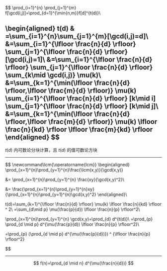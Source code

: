 $$
\prod_{i=1}^{n} \prod_{j=1}^{m} f[\gcd(i,j)]=\prod_{d=1}^{\min{n,m}}f[d]^{t(d)}\\

\begin{aligned}
t(d) & =\sum_{i=1}^{n}\sum_{j=1}^{m}[\gcd(i,j)=d]\\
&=\sum_{i=1}^{\lfloor \frac{n}{d} \rfloor} \sum_{j=1}^{\lfloor \frac{n}{d} \rfloor} [\gcd(i,j)=1]\\
&=\sum_{i=1}^{\lfloor \frac{n}{d} \rfloor} \sum_{j=1}^{\lfloor \frac{n}{d} \rfloor} \sum_{k\mid \gcd(i,j)} \mu(k)\\
&=\sum_{k=1}^{\min(\lfloor \frac{n}{d} \rfloor,\lfloor \frac{m}{d} \rfloor)} \mu(k) \sum_{i=1}^{\lfloor \frac{n}{d} \rfloor} [k\mid i] \sum_{j=1}^{\lfloor \frac{n}{d} \rfloor} [k\mid j]\\
&=\sum_{k=1}^{\min(\lfloor \frac{n}{d} \rfloor,\lfloor \frac{m}{d} \rfloor)} \mu(k) \lfloor \frac{n}{kd} \rfloor \lfloor \frac{m}{kd} \rfloor
\end{aligned}
$$
---
$t(d)$ 内可数论分块计算，且 $t(d)$ 的值可数论方块



---
$$
\newcommand\lcm{\operatorname{lcm}}
\begin{aligned}
\prod_{x=1}^{n}\prod_{y=1}^{n}\frac{\lcm(x,y)}{\gcd(x,y)} 

&= \prod_{x=1}^{n}\prod_{y=1}^{n} \frac{xy}{\gcd(x,y)^2}\\

&= \frac{\prod_{x=1}^{n}\prod_{y=1}^{n}xy}{\prod_{x=1}^{n}\prod_{y=1}^{n}\gcd(x,y)^2}
\end{aligned}\\

t(d)=\sum_{k=1}^{\lfloor \frac{n}{d} \rfloor} \mu(k) \lfloor \frac{n}{kd} \rfloor ^ 2\\
=\sum_{d\mid p} \mu(\frac{p}{d}) \lfloor \frac{n}{p} \rfloor^2\\

\prod_{x=1}^{n}\prod_{y=1}^{n} \gcd(x,y)=\prod_{d} d^{t(d)}\\
=\prod_{p} \prod_{d \mid p} d^{\mu(\frac{p}{d}) \lfloor \frac{n}{p} \rfloor^2}\\

=\prod_{p} (\prod_{d \mid p} d^{\mu(\frac{p}{d})}) ^ {\lfloor \frac{n}{p} \rfloor^2}

$$

---

$$
f(n)=\prod_{d \mid n} d^{\mu(\frac{n}{d})}
$$